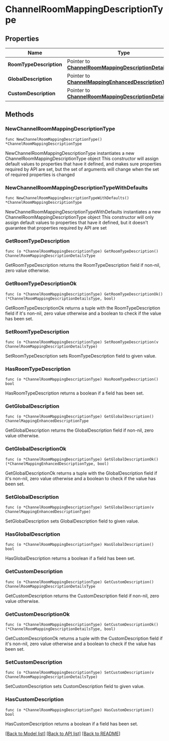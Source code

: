 # ChannelRoomMappingDescriptionType

## Properties

Name | Type | Description | Notes
------------ | ------------- | ------------- | -------------
**RoomTypeDescription** | Pointer to [**ChannelRoomMappingDescriptionDetailsType**](ChannelRoomMappingDescriptionDetailsType.md) |  | [optional] 
**GlobalDescription** | Pointer to [**ChannelMappingEnhancedDescriptionType**](ChannelMappingEnhancedDescriptionType.md) |  | [optional] 
**CustomDescription** | Pointer to [**ChannelRoomMappingDescriptionDetailsType**](ChannelRoomMappingDescriptionDetailsType.md) |  | [optional] 

## Methods

### NewChannelRoomMappingDescriptionType

`func NewChannelRoomMappingDescriptionType() *ChannelRoomMappingDescriptionType`

NewChannelRoomMappingDescriptionType instantiates a new ChannelRoomMappingDescriptionType object
This constructor will assign default values to properties that have it defined,
and makes sure properties required by API are set, but the set of arguments
will change when the set of required properties is changed

### NewChannelRoomMappingDescriptionTypeWithDefaults

`func NewChannelRoomMappingDescriptionTypeWithDefaults() *ChannelRoomMappingDescriptionType`

NewChannelRoomMappingDescriptionTypeWithDefaults instantiates a new ChannelRoomMappingDescriptionType object
This constructor will only assign default values to properties that have it defined,
but it doesn't guarantee that properties required by API are set

### GetRoomTypeDescription

`func (o *ChannelRoomMappingDescriptionType) GetRoomTypeDescription() ChannelRoomMappingDescriptionDetailsType`

GetRoomTypeDescription returns the RoomTypeDescription field if non-nil, zero value otherwise.

### GetRoomTypeDescriptionOk

`func (o *ChannelRoomMappingDescriptionType) GetRoomTypeDescriptionOk() (*ChannelRoomMappingDescriptionDetailsType, bool)`

GetRoomTypeDescriptionOk returns a tuple with the RoomTypeDescription field if it's non-nil, zero value otherwise
and a boolean to check if the value has been set.

### SetRoomTypeDescription

`func (o *ChannelRoomMappingDescriptionType) SetRoomTypeDescription(v ChannelRoomMappingDescriptionDetailsType)`

SetRoomTypeDescription sets RoomTypeDescription field to given value.

### HasRoomTypeDescription

`func (o *ChannelRoomMappingDescriptionType) HasRoomTypeDescription() bool`

HasRoomTypeDescription returns a boolean if a field has been set.

### GetGlobalDescription

`func (o *ChannelRoomMappingDescriptionType) GetGlobalDescription() ChannelMappingEnhancedDescriptionType`

GetGlobalDescription returns the GlobalDescription field if non-nil, zero value otherwise.

### GetGlobalDescriptionOk

`func (o *ChannelRoomMappingDescriptionType) GetGlobalDescriptionOk() (*ChannelMappingEnhancedDescriptionType, bool)`

GetGlobalDescriptionOk returns a tuple with the GlobalDescription field if it's non-nil, zero value otherwise
and a boolean to check if the value has been set.

### SetGlobalDescription

`func (o *ChannelRoomMappingDescriptionType) SetGlobalDescription(v ChannelMappingEnhancedDescriptionType)`

SetGlobalDescription sets GlobalDescription field to given value.

### HasGlobalDescription

`func (o *ChannelRoomMappingDescriptionType) HasGlobalDescription() bool`

HasGlobalDescription returns a boolean if a field has been set.

### GetCustomDescription

`func (o *ChannelRoomMappingDescriptionType) GetCustomDescription() ChannelRoomMappingDescriptionDetailsType`

GetCustomDescription returns the CustomDescription field if non-nil, zero value otherwise.

### GetCustomDescriptionOk

`func (o *ChannelRoomMappingDescriptionType) GetCustomDescriptionOk() (*ChannelRoomMappingDescriptionDetailsType, bool)`

GetCustomDescriptionOk returns a tuple with the CustomDescription field if it's non-nil, zero value otherwise
and a boolean to check if the value has been set.

### SetCustomDescription

`func (o *ChannelRoomMappingDescriptionType) SetCustomDescription(v ChannelRoomMappingDescriptionDetailsType)`

SetCustomDescription sets CustomDescription field to given value.

### HasCustomDescription

`func (o *ChannelRoomMappingDescriptionType) HasCustomDescription() bool`

HasCustomDescription returns a boolean if a field has been set.


[[Back to Model list]](../README.md#documentation-for-models) [[Back to API list]](../README.md#documentation-for-api-endpoints) [[Back to README]](../README.md)


